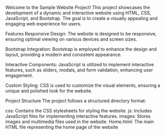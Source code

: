 Welcome to the Sample Website Project! This project showcases the development of a dynamic and interactive website using HTML, CSS, JavaScript, and Bootstrap. The goal is to create a visually appealing and engaging web experience for users.

Features
Responsive Design: The website is designed to be responsive, ensuring optimal viewing on various devices and screen sizes.

Bootstrap Integration: Bootstrap is employed to enhance the design and layout, providing a modern and consistent appearance.

Interactive Components: JavaScript is utilized to implement interactive features, such as sliders, modals, and form validation, enhancing user engagement.

Custom Styling: CSS is used to customize the visual elements, ensuring a unique and polished look for the website.

Project Structure
The project follows a structured directory format:

css: Contains the CSS stylesheets for styling the website.
js: Includes JavaScript files for implementing interactive features.
images: Stores images and multimedia files used in the website.
Home.html: The main HTML file representing the home page of the website
